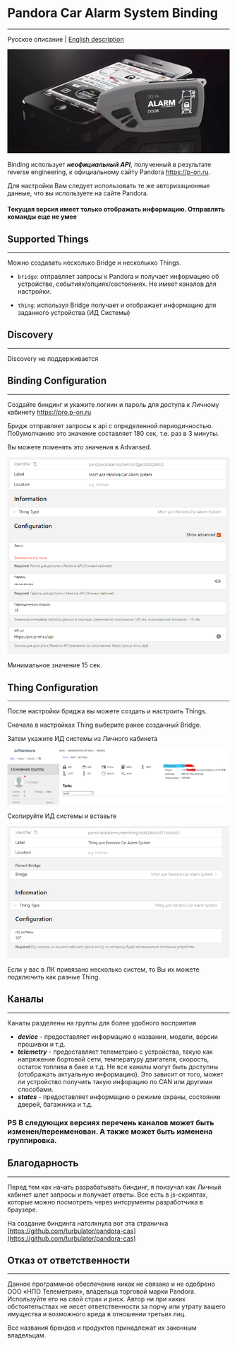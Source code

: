 # Pandora Car Alarm System Binding

------------

Русское описание | [English description](README_EN.md)

![](docs/pandora.png)

Binding использует **_неофициальный API_**, полученный в результате reverse engineering, к официальному сайту Pandora https://p-on.ru. 

Для настройки Вам следует использовать те же авторизационные данные, что вы используете на сайте Pandora.

#### **Текущая версия имеет только отображать информацию. Отправлять команды еще не умее**

## Supported Things

------------

Можно создавать несколько Bridge и несколькко Things.

- `bridge`: отправляет запросы к Pandora и получает информацию об устройстве, событиях/опциях/состояниях. Не имеет каналов для настройки.

- `thing`: используя Bridge получает и отображает информацию для заданного устройства (ИД Системы)

## Discovery

------------

Discovery не поддерживается

## Binding Configuration

------------

Создайте биндинг и укажите логиин и пароль для доступа к Личному кабинету https://pro.p-on.ru

Бридж отправляет запросы к api с определенной периодичностью. По0умолчанию это значение составляет 180 сек, т.е. раз в 3 минуты. 

Вы можете поменять это значения в Advansed. 

![](docs/bridge_config.png)

Минимальное значение 15 сек.

## Thing Configuration

------------

После настройки бриджа вы можете создать и настроить Things.

Сначала в настройках Thing выберите ранее созданный Bridge.

Затем укажите ИД системы из Личного кабинета

![](docs/profile_en.png)

Скопируйте ИД системы и вставьте

![](docs/thing_config.png)

Если у вас в ЛК привязано несколько систем, то Вы их можете подключить как разные Thing.

## Каналы

------------

Каналы разделены на группы для более удобного восприятия
- _**device**_ - предоставляет информацию о названии, модели, версии прошивки и т.д.
- _**telemetry**_ - предоставляет телеметрию с устройства, такую как напряжение бортовой сети, температуру двигателя, скорость, остаток топлива в баке и т.д. Не все каналы могут быть доступны (отображать актуальную информацию). Это зависит от того, может ли устройство получить такую инфорацию по CAN или другими способами.
- _**states**_ - предоставляет информацию о режиме охраны, состоянии дверей, багажника и т.д.

### PS В следующих версиях перечень каналов может быть изменен/переименован. А также может быть изменена группировка.

## Благодарность

------------

Перед тем как начать разрабатывать биндинг, я поизучал как Личный кабинет шлет запросы и получает ответы. Все есть в js-скриптах, которые можно посмотреть через интсрументы разработчика в браузере.

На создание биндинга натолкнула вот эта страничка [https://github.com/turbulator/pandora-cas](https://github.com/turbulator/pandora-cas)

## Отказ от ответственности

------------

Данное программное обеспечение никак не связано и не одобрено ООО «НПО Телеметрия», владельца торговой марки Pandora. Используйте его на свой страх и риск. Автор ни при каких обстоятельствах не несет ответственности за порчу или утрату вашего имущества и возможного вреда в отношении третьих лиц.

Все названия брендов и продуктов принадлежат их законным владельцам.
